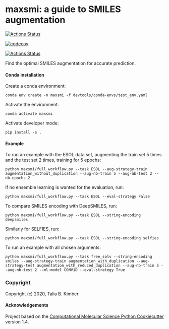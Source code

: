 maxsmi: a guide to SMILES augmentation
==============================
[//]: # (Badges)

[![Actions Status](https://github.com/t-kimber/maxsmi/workflows/CI/badge.svg)](https://github.com/t-kimber/maxsmi/actions)

[![codecov](https://codecov.io/gh/t-kimber/maxsmi/branch/main/graph/badge.svg)](https://codecov.io/gh/t-kimber/maxsmi/branch/main)

[![Actions Status](https://github.com/t-kimber/maxsmi/workflows/flake8/badge.svg)](https://github.com/t-kimber/maxsmi/actions)



Find the optimal SMILES augmentation for accurate prediction.

#### Conda installation
Create a conda environment:

```console
conda env create -n maxsmi -f devtools/conda-envs/test_env.yaml
```

Activate the environment:

```console
conda activate maxsmi
```

Activate developer mode:
```console
pip install -e .
```

#### Example

To run an example with the ESOL data set, augmenting the train set 5 times and the test set 2 times, training for 5 epochs:

```console
python maxsmi/full_workflow.py --task ESOL --aug-strategy-train augmentation_without_duplication --aug-nb-train 5 --aug-nb-test 2 --nb-epochs 2
```

If no ensemble learning is wanted for the evaluation, run:
```console
python maxsmi/full_workflow.py --task ESOL --eval-strategy False
```

To compare SMILES encoding with DeepSMILES, run:
```console
python maxsmi/full_workflow.py --task ESOL --string-encoding deepsmiles
```

Similarly for SELFIES, run:
```console
python maxsmi/full_workflow.py --task ESOL --string-encoding selfies
```

To run an example with all chosen arguments:
```console
python maxsmi/full_workflow.py --task free_solv --string-encoding smiles --aug-strategy-train augmentation_with_duplication --aug-strategy-test augmentation_with_reduced_duplication --aug-nb-train 5 --aug-nb-test 2 --ml-model CONV1D --eval-strategy True
```

### Copyright

Copyright (c) 2020, Talia B. Kimber


#### Acknowledgements

Project based on the
[Computational Molecular Science Python Cookiecutter](https://github.com/molssi/cookiecutter-cms) version 1.4.
